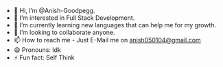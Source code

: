 - 👋 Hi, I’m @Anish-Goodpegg.
- 👀 I’m interested in Full Stack Development.
- 🌱 I’m currently learning new languages that can help me for my growth.
- 💞️ I’m looking to collaborate anyone.
- 📫 How to reach me - Just E-Mail me on anish050104@gmail.com
- 😄 Pronouns: Idk
- ⚡ Fun fact: Self Think

<!---
Anish-Goodpegg/Anish-Goodpegg is a ✨ special ✨ repository because its `README.md` (this file) appears on your GitHub profile.
You can click the Preview link to take a look at your changes.
--->
